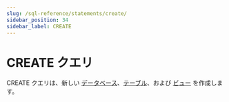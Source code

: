 ```yaml
---
slug: /sql-reference/statements/create/
sidebar_position: 34
sidebar_label: CREATE
---
```


# CREATE クエリ

CREATE クエリは、新しい [データベース](/sql-reference/statements/create/database.md)、[テーブル](/sql-reference/statements/create/table.md)、および [ビュー](/sql-reference/statements/create/view.md) を作成します。
